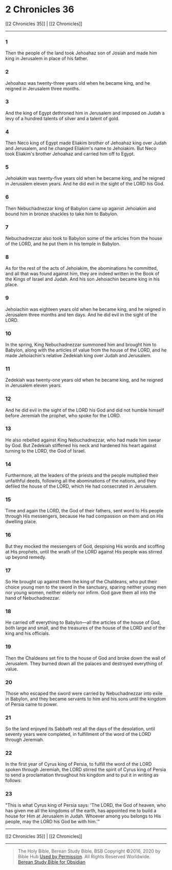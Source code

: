 # 2 Chronicles 36

[[2 Chronicles 35]] | [[2 Chronicles]]

---

### 1
Then the people of the land took Jehoahaz son of Josiah and made him king in Jerusalem in place of his father.

### 2
Jehoahaz was twenty-three years old when he became king, and he reigned in Jerusalem three months.

### 3
And the king of Egypt dethroned him in Jerusalem and imposed on Judah a levy of a hundred talents of silver and a talent of gold.

### 4
Then Neco king of Egypt made Eliakim brother of Jehoahaz king over Judah and Jerusalem, and he changed Eliakim's name to Jehoiakim. But Neco took Eliakim's brother Jehoahaz and carried him off to Egypt.

### 5
Jehoiakim was twenty-five years old when he became king, and he reigned in Jerusalem eleven years. And he did evil in the sight of the LORD his God.

### 6
Then Nebuchadnezzar king of Babylon came up against Jehoiakim and bound him in bronze shackles to take him to Babylon.

### 7
Nebuchadnezzar also took to Babylon some of the articles from the house of the LORD, and he put them in his temple in Babylon.

### 8
As for the rest of the acts of Jehoiakim, the abominations he committed, and all that was found against him, they are indeed written in the Book of the Kings of Israel and Judah. And his son Jehoiachin became king in his place.

### 9
Jehoiachin was eighteen years old when he became king, and he reigned in Jerusalem three months and ten days. And he did evil in the sight of the LORD.

### 10
In the spring, King Nebuchadnezzar summoned him and brought him to Babylon, along with the articles of value from the house of the LORD, and he made Jehoiachin's relative Zedekiah king over Judah and Jerusalem.

### 11
Zedekiah was twenty-one years old when he became king, and he reigned in Jerusalem eleven years.

### 12
And he did evil in the sight of the LORD his God and did not humble himself before Jeremiah the prophet, who spoke for the LORD.

### 13
He also rebelled against King Nebuchadnezzar, who had made him swear by God. But Zedekiah stiffened his neck and hardened his heart against turning to the LORD, the God of Israel.

### 14
Furthermore, all the leaders of the priests and the people multiplied their unfaithful deeds, following all the abominations of the nations, and they defiled the house of the LORD, which He had consecrated in Jerusalem.

### 15
Time and again the LORD, the God of their fathers, sent word to His people through His messengers, because He had compassion on them and on His dwelling place.

### 16
But they mocked the messengers of God, despising His words and scoffing at His prophets, until the wrath of the LORD against His people was stirred up beyond remedy.

### 17
So He brought up against them the king of the Chaldeans, who put their choice young men to the sword in the sanctuary, sparing neither young men nor young women, neither elderly nor infirm. God gave them all into the hand of Nebuchadnezzar.

### 18
He carried off everything to Babylon—all the articles of the house of God, both large and small, and the treasures of the house of the LORD and of the king and his officials.

### 19
Then the Chaldeans set fire to the house of God and broke down the wall of Jerusalem. They burned down all the palaces and destroyed everything of value.

### 20
Those who escaped the sword were carried by Nebuchadnezzar into exile in Babylon, and they became servants to him and his sons until the kingdom of Persia came to power.

### 21
So the land enjoyed its Sabbath rest all the days of the desolation, until seventy years were completed, in fulfillment of the word of the LORD through Jeremiah.

### 22
In the first year of Cyrus king of Persia, to fulfill the word of the LORD spoken through Jeremiah, the LORD stirred the spirit of Cyrus king of Persia to send a proclamation throughout his kingdom and to put it in writing as follows:

### 23
"This is what Cyrus king of Persia says: 'The LORD, the God of heaven, who has given me all the kingdoms of the earth, has appointed me to build a house for Him at Jerusalem in Judah. Whoever among you belongs to His people, may the LORD his God be with him.'"

---

[[2 Chronicles 35]] | [[2 Chronicles]]

---

> The Holy Bible, Berean Study Bible, BSB
> Copyright &copy;2016, 2020 by Bible Hub
> [Used by Permission](https://berean.bible/terms.htm). All Rights Reserved Worldwide.
> [Berean Study Bible for Obsidian](https://github.com/gapmiss/berean-study-bible-for-obsidian)

